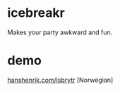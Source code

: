 # icebreakr
Makes your party awkward and fun.

# demo
[hanshenrik.com/isbrytr](http://hanshenrik.com/isbrytr) [Norwegian]
